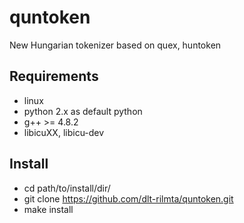 # quntoken

New Hungarian tokenizer based on quex, huntoken

## Requirements

* linux
* python 2.x as default python
* g++ >= 4.8.2
* libicuXX, libicu-dev

## Install

* cd path/to/install/dir/
* git clone https://github.com/dlt-rilmta/quntoken.git
* make install


